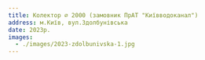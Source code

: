 ```yaml
---
title: Колектор ⌀ 2000 (замовник ПрАТ "Київводоканал")
address: м.Київ, вул.Здолбунівська
date: 2023р.
images:
  - ./images/2023-zdolbunivska-1.jpg
---
```

